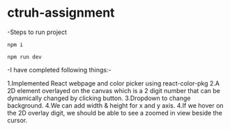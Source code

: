 # ctruh-assignment

-Steps to run project

`npm i`

`npm run dev`

-I have completed following things:-

1.Implemented React webpage and color picker using react-color-pkg
2.A 2D element overlayed on the canvas which is a 2 digit number that can be dynamically changed by clicking button.
3.Dropdown to change background.
4.We can add width & height for x and y axis.
4.If we hover on the 2D overlay digit, we should be able to see a zoomed in view beside the cursor.
